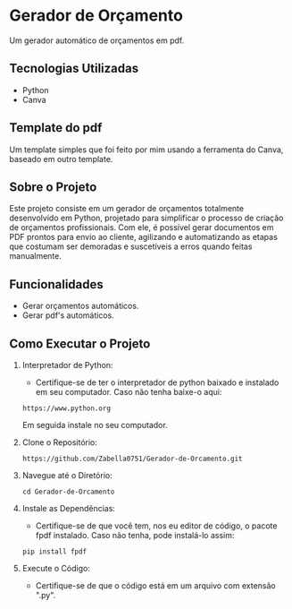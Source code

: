 # Gerador de Orçamento
Um gerador automático de orçamentos em pdf.

## Tecnologias Utilizadas
- Python
- Canva

## Template do pdf
Um template simples que foi feito por mim usando a ferramenta do Canva, baseado em outro template. 

## Sobre o Projeto
Este projeto consiste em um gerador de orçamentos totalmente desenvolvido em Python, projetado para simplificar o processo de criação de orçamentos profissionais. Com ele, é possível gerar documentos em PDF prontos para envio ao cliente, agilizando e automatizando as etapas que costumam ser demoradas e suscetíveis a erros quando feitas manualmente.

## Funcionalidades
- Gerar orçamentos automáticos.
- Gerar pdf's automáticos.
  
## Como Executar o Projeto
1. Interpretador de Python:
   - Certifique-se de ter o interpretador de python baixado e instalado em seu computador. Caso não tenha baixe-o aqui:
     
   ```
   https://www.python.org
   ```
   Em seguida instale no seu computador.

3. Clone o Repositório:
   ```
   https://github.com/Zabella0751/Gerador-de-Orcamento.git
   ```

4. Navegue até o Diretório:
   ```
   cd Gerador-de-Orcamento
   ```

5. Instale as Dependências:
   - Certifique-se de que você tem, nos eu editor de código, o pacote fpdf instalado. Caso não tenha, pode instalá-lo assim:
     
   ```
   pip install fpdf
   ```

6. Execute o Código:
   - Certifique-se de que o código está em um arquivo com extensão ".py".
  

